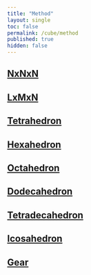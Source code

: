 ```yaml
---
title: "Method"
layout: single
toc: false
permalink: /cube/method
published: true
hidden: false
---
```


<head>
  <base target="_self">
</head>



## [NxNxN](/cube/method/NxNxN)

## [LxMxN](/cube/method/LxMxN)

## [Tetrahedron](/cube/method/tetrahedron)

## [Hexahedron](/cube/method/hexahedron)

## [Octahedron](/cube/method/octahedron)

## [Dodecahedron](/cube/method/dodecahedron)

## [Tetradecahedron](/cube/method/tetradecahedron)

## [Icosahedron](/cube/method/icosahedron)

## [Gear](/cube/method/gear)
